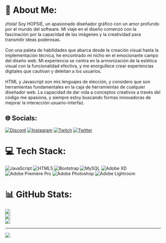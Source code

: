 # 💫 About Me:
¡Hola! Soy HOPSiE, un apasionado diseñador gráfico con un amor profundo por el mundo del software. Mi viaje en el diseño comenzó con la fascinación por la capacidad de las imágenes y la creatividad para transmitir ideas poderosas.<br><br>Con una paleta de habilidades que abarca desde la creación visual hasta la implementación técnica, he encontrado mi nicho en el emocionante campo del diseño web. Mi experiencia se centra en la armonización de la estética visual con la funcionalidad efectiva, y me enorgullece crear experiencias digitales que cautivan y deleitan a los usuarios.<br><br>HTML y Javascript son mis lenguajes de elección, y considero que son herramientas fundamentales en la caja de herramientas de cualquier diseñador web. La capacidad de dar vida a conceptos creativos a través del código me apasiona, y siempre estoy buscando formas innovadoras de mejorar la interacción usuario-interfaz.


## 🌐 Socials:
[![Discord](https://img.shields.io/badge/Discord-%237289DA.svg?logo=discord&logoColor=white)](https://discord.gg/hopsie) [![Instagram](https://img.shields.io/badge/Instagram-%23E4405F.svg?logo=Instagram&logoColor=white)](https://instagram.com/hopsiecs) [![Twitch](https://img.shields.io/badge/Twitch-%239146FF.svg?logo=Twitch&logoColor=white)](https://twitch.tv/hopsiecs) [![Twitter](https://img.shields.io/badge/Twitter-%231DA1F2.svg?logo=Twitter&logoColor=white)](https://twitter.com/hopsiecs) 

# 💻 Tech Stack:
![JavaScript](https://img.shields.io/badge/javascript-%23323330.svg?style=flat&logo=javascript&logoColor=%23F7DF1E) ![HTML5](https://img.shields.io/badge/html5-%23E34F26.svg?style=flat&logo=html5&logoColor=white) ![Bootstrap](https://img.shields.io/badge/bootstrap-%238511FA.svg?style=flat&logo=bootstrap&logoColor=white) ![MySQL](https://img.shields.io/badge/mysql-%2300000f.svg?style=flat&logo=mysql&logoColor=white) ![Adobe XD](https://img.shields.io/badge/Adobe%20XD-470137?style=flat&logo=Adobe%20XD&logoColor=#FF61F6) ![Adobe Premiere Pro](https://img.shields.io/badge/Adobe%20Premiere%20Pro-9999FF.svg?style=flat&logo=Adobe%20Premiere%20Pro&logoColor=white) ![Adobe Photoshop](https://img.shields.io/badge/adobe%20photoshop-%2331A8FF.svg?style=flat&logo=adobe%20photoshop&logoColor=white) ![Adobe Lightroom](https://img.shields.io/badge/Adobe%20Lightroom-31A8FF.svg?style=flat&logo=Adobe%20Lightroom&logoColor=white)
# 📊 GitHub Stats:
![](https://github-readme-stats.vercel.app/api?username=hopsiedev&theme=tokyonight&hide_border=false&include_all_commits=true&count_private=true)<br/>
![](https://github-readme-streak-stats.herokuapp.com/?user=hopsiedev&theme=tokyonight&hide_border=false)<br/>
![](https://github-readme-stats.vercel.app/api/top-langs/?username=hopsiedev&theme=tokyonight&hide_border=false&include_all_commits=true&count_private=true&layout=compact)

---
[![](https://visitcount.itsvg.in/api?id=hopsiedev&icon=9&color=0)](https://visitcount.itsvg.in)

<!-- Proudly created with GPRM ( https://gprm.itsvg.in ) -->
